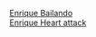 [Enrique Bailando](https://www.youtube.com/watch?v=NUsoVlDFqZg)  
[Enrique Heart attack](https://www.youtube.com/watch?v=sC2nElyx7Ds)  